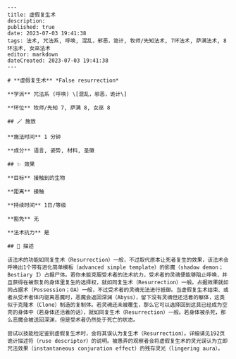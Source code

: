 
    ---
    title: 虚假复生术
    description: 
    published: true
    date: 2023-07-03 19:41:38
    tags: 法术, 咒法系, 呼唤, 混乱，邪恶，诡计, 牧师/先知法术, 7环法术, 萨满法术, 8环法术, 女巫法术
    editor: markdown
    dateCreated: 2023-07-03 19:41:38
    ---

    # **虚假复生术** *False resurrection*

    **学派** 咒法系 (呼唤) \[混乱，邪恶，诡计\] 

    **环位** 牧师/先知 7, 萨满 8, 女巫 8

    ## 🪄 施放

    **施法时间** 1 分钟

    **成分** 语言, 姿势, 材料, 圣徽

    ## ✨ 效果 

    **目标** 接触到的生物 

    **距离** 接触  

    **持续时间** 1日/等级 

    **豁免** 无

    **法术抗力** 是

    ## 📖 描述

    该法术的功能如同复生术（Resurrection）一般，不过取代原本让死者复生的效果，该法术会呼唤出1个带有进化简单模板（advanced simple template）的影魔（shadow demon；Bestiary I）占据尸体。若你未能克服受术者的法术抗力，受术者的灵魂便能够阻止呼唤，并且获得在被恢复的身体里复生的选择权，就如同复生术（Resurrection）一般。占据效果就如同占据术（Possession；OA）一般，不过受术者的灵魂无法进行抵御。当虚假复生术结束、或者从受术者体内驱离恶魔时，恶魔会返回深渊（Abyss），留下没有灵魂但还活着的躯体，这类似于克隆术（Clone）制造的复制体。若灵魂还未被覆生，那么它可以选择回到这具已经成为空壳的身体中（若身体还活着的话），就如同复生术（Resurrection）一般。若身体被杀死，那么恶魔会被送回深渊，但是受术者仍然处于死亡的状态。

    尝试以技能检定鉴别虚假复生术时，会将其误认为复生术（Resurrection）。详细请见192页诡计描述符（ruse descriptor）的说明。被愚弄的观察者会将虚假复生术的灵光误认为立即咒法效果（instantaneous conjuration effect）的残存灵光（lingering aura）。
    